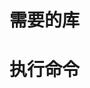 

# 需要的库
<!-- commander命令行自定义指令，比如说 -v, -c
chalk美化样式，高亮字体
inquirer交互式回答
figlet艺术字
ora加载动画效果
download-git-repo下载远程模板
handlebars可以替换模板中的动态字符串 -->

# 执行命令
<!-- 

dmt-cli  xxx
eg:  dmt-cli init

 -->